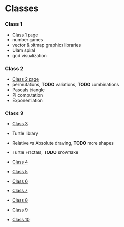 # Classes

### Class 1
- [Class 1 page](class_01/README.md)
 - number games
 - vector & bitmap graphics libraries
 - Ulam spiral
 - gcd visualization

### Class 2
- [Class 2 page](class_02/README.md)
 - permutations, **TODO** variations, **TODO** combinations
 - Pascals triangle
 - Pi computation
 - Exponentiation

### Class 3
- [Class 3](class_03/README.md)
 - Turtle library
 - Relative vs Absolute drawing, **TODO** more shapes
 - Turtle Fractals, **TODO** snowflake


- [Class 4](class_04/README.md)
- [Class 5](class_05/README.md)
- [Class 6](class_06/README.md)
- [Class 7](class_07/README.md)
- [Class 8](class_08/README.md)
- [Class 9](class_09/README.md)
- [Class 10](class_10/README.md)
